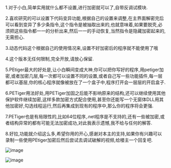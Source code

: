   1.对于小白,简单实用就什么都不设置,进行加密就可以了,自带反调试模块.
  
  2.喜欢研究的可以设置下代码变异功能,根据自己的设置来调整,在主界面解密完后可以看到变异了多少条指令,这个指令是被抽取出来的,也就意味着,如果要脱壳,必须把这些指令都一一的分析出来,然后一一的手动恢复,当然指令是隐藏加密起来的,无需担心.
  
  3.动态代码这个根据自己的使用情况来,设置不好加密后的程序就不能使用了哦
  
  4.这个版本无任何限制,完全开放,请放心保留.
  
  5.PEtiger最大的好处是,让小白瞬间变成大神,你可以把你写好的程序,用petiger加密,或者加密几层,每一次都可以设置不同的设置,或者自己写一些功能插件,每一层都可以基层,你的核心程序就像被放在了一个盒子中,程序打开会一层层的开启盒子.
  
  6.PETiger用法好处,用PETiger加固之后能不影响原来的结构,还可以继续使用其他保护软件继续加密,这样多款加密方式配合使用,甚至你还能写一个无窗体DLL用其他加密好,勾选线程运行,然后再集成到现有的程序中,那么你的程序将会更强.
  
  7.PETiger也是有局限性的,比如64位程序,.net程序是不支持的,还有一些被加密,或者结构异常的都有可能无法加密成功,对此我表示遗憾,我不给与任何的解答.
  
  8.好拉,功能就介绍这么多,希望你用的开心,感谢对本主的支持,如果你有兴趣可以录制一些使用PEtiger加密后然后尝试去调试破解的视频,给楼主一个回复吧.
  
![image](https://github.com/wr6412305/petiger/blob/main/%E6%8F%92%E4%BB%B6DLL%E7%A4%BA%E4%BE%8B/QQ%E6%8B%BC%E9%9F%B3%E6%88%AA3%E5%9B%BE%E6%9C%AA%E5%91%BD%E5%90%8D.png)

![image](https://github.com/wr6412305/petiger/blob/main/%E6%8F%92%E4%BB%B6DLL%E7%A4%BA%E4%BE%8B/QQ%E6%8B%BC%E9%9F%B3%E6%88%AA%E5%9B%BE%E6%9C%AA%E5%91%BD%E5%90%8D.png)
